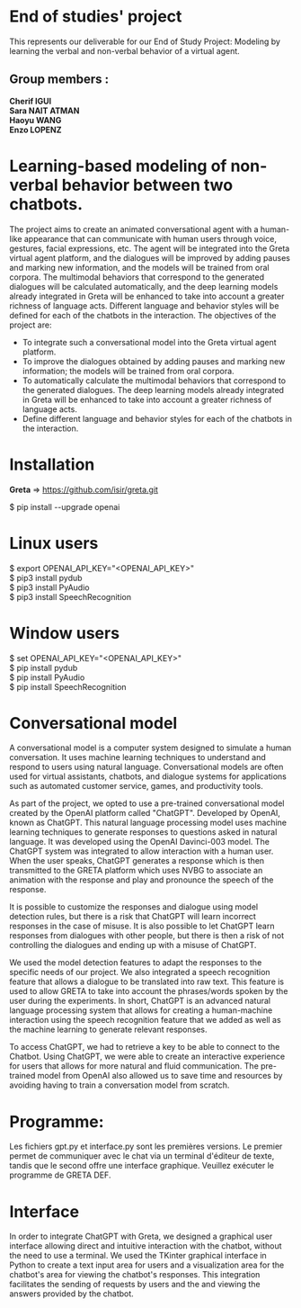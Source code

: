 # End of studies' project 
This represents our deliverable for our End of Study Project: Modeling by learning the verbal and non-verbal behavior of a virtual agent.

## Group members :
**Cherif IGUI   
Sara NAIT ATMAN     
Haoyu WANG     
Enzo LOPENZ**    





# Learning-based modeling of non-verbal behavior between two chatbots.



The project aims to create an animated conversational agent with a human-like appearance that can communicate with human users through voice, gestures, facial expressions, etc. The agent will be integrated into the Greta virtual agent platform, and the dialogues will be improved by adding pauses and marking new information, and the models will be trained from oral corpora. The multimodal behaviors that correspond to the generated dialogues will be calculated automatically, and the deep learning models already integrated in Greta will be enhanced to take into account a greater richness of language acts. Different language and behavior styles will be defined for each of the chatbots in the interaction. The objectives of the project are:

*  To integrate such a conversational model into the Greta virtual agent platform.
*  To improve the dialogues obtained by adding pauses and marking new information; the models will be trained from oral corpora.
*  To automatically calculate the multimodal behaviors that correspond to the generated dialogues. The deep learning models already integrated in Greta will be enhanced to take into account a greater richness of language acts.
*  Define different language and behavior styles for each of the chatbots in the interaction.






# Installation

**Greta** => https://github.com/isir/greta.git  

$ pip install --upgrade openai 


# Linux users
 
$ export OPENAI_API_KEY="<OPENAI_API_KEY>"    
$ pip3 install pydub  
$ pip3 install PyAudio   
$ pip3 install SpeechRecognition  


# Window users

$ set OPENAI_API_KEY="<OPENAI_API_KEY>"    
$ pip install pydub  
$ pip install PyAudio  
$ pip install SpeechRecognition  
 
 
 
  
# Conversational model
A conversational model is a computer system designed to simulate a human conversation. It uses machine learning techniques to understand and respond to users using natural language. Conversational models are often used for virtual assistants, chatbots, and dialogue systems for applications such as automated customer service, games, and productivity tools.

As part of the project, we opted to use a pre-trained conversational model created by the OpenAI platform called "ChatGPT". Developed by OpenAI, known as ChatGPT. This natural language processing model uses machine learning techniques to generate responses to questions asked in natural language. It was developed using the OpenAI Davinci-003 model. The ChatGPT system was integrated to allow interaction with a human user. When the user speaks, ChatGPT generates a response which is then transmitted to the GRETA platform which uses NVBG to associate an animation with the response and play and pronounce the speech of the response.

It is possible to customize the responses and dialogue using model detection rules, but there is a risk that ChatGPT will learn incorrect responses in the case of misuse. It is also possible to let ChatGPT learn responses from dialogues with other people, but there is then a risk of not controlling the dialogues and ending up with a misuse of ChatGPT.

We used the model detection features to adapt the responses to the specific needs of our project. We also integrated a speech recognition feature that allows a dialogue to be translated into raw text. This feature is used to allow GRETA to take into account the phrases/words spoken by the user during the experiments. In short, ChatGPT is an advanced natural language processing system that allows for creating a human-machine interaction using the speech recognition feature that we added as well as the machine learning to generate relevant responses.

To access ChatGPT, we had to retrieve a key to be able to connect to the Chatbot. Using ChatGPT, we were able to create an interactive experience for users that allows for more natural and fluid communication. The pre-trained model from OpenAI also allowed us to save time and resources by avoiding having to train a conversation model from scratch.

 
# Programme:
Les fichiers gpt.py et interface.py sont les premières versions. Le premier permet de communiquer avec le chat via un terminal d'éditeur de texte, tandis que le second offre une interface graphique. Veuillez exécuter le programme de GRETA DEF.

# Interface
In order to integrate ChatGPT with Greta, we designed a graphical user interface allowing
direct and intuitive interaction with the chatbot, without the need to use a terminal. We used
the TKinter graphical interface in Python to create a text input area for users and a visualization area for the chatbot's
area for viewing the chatbot's responses. This integration facilitates the sending of requests by users and the
and viewing the answers provided by the chatbot.


